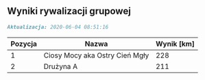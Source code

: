 ## Wyniki rywalizacji grupowej

```markdown
Aktualizacja: 2020-06-04 08:51:16
```

Pozycja | Nazwa | Wynik [km] |
------------ | -------------  | -------------
 1 |Ciosy Mocy aka Ostry Cień Mgły | 228 
 2 |Drużyna A | 211